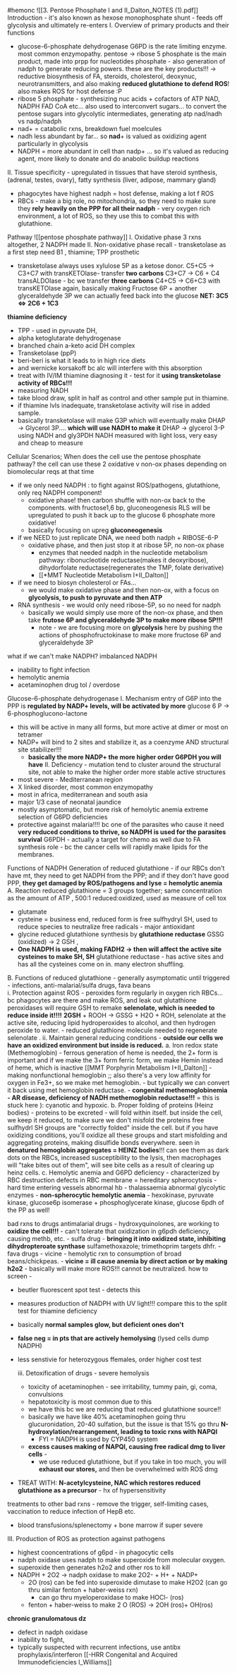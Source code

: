 #hemonc 
![[3. Pentose Phosphate I and II_Dalton_NOTES (1).pdf]]
Introduction - it's also known as hexose monophosphate shunt - feeds off glycolysis and ultimately re-enters 
I. Overview of primary products and their functions
- glucose-6-phosphate dehydrogenase G6PD is the rate limiting enzyme. most common enzymopathy. 
pentose -> ribose 5 phosphate is the main product, made into prpp for nucleotides
phosphate - also generation of nadph to generate reducing powers. these are the key products!!! -> 
	reductive biosynthesis of FA, steroids, cholesterol, deoxynuc, neurotransmitters, and also making **reduced glutathione to defend ROS**! also makes ROS for host defense :P
- ribose 5 phosphate - synthesizing nuc acids + cofactors of ATP NAD, NADPH FAD CoA etc... also used to interconvert sugars... to convert the pentose sugars into glycolytic intermediates, generating atp
nad/nadh vs nadp/nadph
- nad+ = catabolic rxns, breakdown fuel moelcules
- nadh less abundant by far... so **nad**+ is valued as oxidizing agent particularly in glycolysis 
- NADPH = more abundant in cell than nadp+ ... so it's valued as reducing agent, more likely to donate and do anabolic buildup reactions

II. Tissue specificity  - upregulated in tissues that have steroid synthesis, (adrenal, testes, ovary), fatty synthesis (liver, adipose, mammary gland)
- phagocytes have highest nadph = host defense, making a lot f ROS
- RBCs - make a big role, no mitochondria, so they need to make sure they **rely heavily on the PPP for all their nadph** - very oxygen rich environment, a lot of ROS, so they use this to combat this with glutathione. 

Pathway 
![[pentose phosphate pathway]]
I. Oxidative phase 3 rxns altogether, 2 NADPH made 
II. Non-oxidative phase 
recall - transketolase as a first step need B1 , thiamine; TPP prosthetic 
- transketolase always uses xylulose 5P as a ketose donor. 
C5+C5 -> C3+C7 with transKETOlase- transfer **two carbons**
C3+C7 -> C6 + C4 transALDOlase - bc we transfer **three carbons**
C4+C5 -> C6+C3 with transKETOlase again, basically making  Fructose 6P + another glyceraldehyde 3P we can actually feed back into the glucose 
**NET: 3C5 <=> 2C6 + 1C3**

**thiamine deficiency**
- TPP - used in pyruvate DH, 
- alpha ketoglutarate dehydrogenase
- branched chain a-keto acid DH complex
- Transketolase (ppP)
- beri-beri  is what it leads to in high rice diets
- and wernicke korsakoff bc alc will interfere with this absorption 
- treat with IV/IM thiamine 
diagnosing it - test for it **using transketolase activity of RBCs!!!**
- measuring NADH
- take blood draw, split in half as control and other sample put in thiamine. 
- if thiamine lvls inadequate, transketolase activity will rise in added sample. 
- basically transketolase will make G3P which will eventually make DHAP -> Glycerol 3P.... **which will use NADH to make it**
	DHAP -> glycerol 3-P using NADH and gly3PDH
	NADH measured with light loss, very easy and cheap to measure 

Cellular Scenarios; When does the cell use the pentose phosphate pathway? 
the cell can use these 2 oxidative v non-ox phases depending on biomolecular reqs at that time
- if we only need NADPH : to fight against ROS/pathogens, glutathione, only req NADPH component! 
	- oxidative phase! then carbon shuffle with non-ox back to the components. with fructose1,6 bp, gluconeogenesis RLS will be upregulated to push it back up to the glucose 6 phosphate more oxidative! 
	- basically focusing on upreg **gluconeogenesis**
- if we NEED to just replicate DNA, we need both nadph + RIBOSE-6-P
	- oxidative phase, and then just stop it at ribose 5P, no non-ox phase 
		- enzymes that needed nadph in the nucleotide metabolism pathway: ribonucleotide reductase(makes it deoxyribose), dihydorfolate reductase(regenerates the TMP, folate derivative)
		- [[*MMT Nucleotide Metabolism I+II_Dalton]]
- if we need to biosyn cholesterol or FAs... 
	- we would make oxidative phase and then non-ox, with a focus on **glycolysis, to push to pyruvate and then ATP**
- RNA synthesis - we would only need ribose-5P, so no need for nadph
	- basically we would simply use more of the non-ox phase, and then take **frutose 6P and glyceraldehyde 3P to make more ribose 5P!!!**
		- note - we are focusing more on **glycolysis** here by pushing the actions of phosphofructokinase to make more fructose 6P and glyceraldehyde 3P 

what if we can't make NADPH? imbalanced NADPH
- inability to fight infection
- hemolytic anemia
- acetaminophen drug tol / overdose 

Glucose-6-phosphate dehydrogenase 
I. Mechanism 
entry of G6P into the PPP is **regulated by NADP+ levels, will be activated by more**
glucose 6 P -> 6-phosphoglucono-lactone
- this will be active in many alll forms, but more active at dimer or most on tetramer
- NADP+ will bind to 2 sites and stabilize it, as a coenzyme AND structural site stabilizer!!!
	- **basically the more NADP+ the more higher order G6PDH you will have**
II. Deficiency - mutation tend to cluster around the structural site, not able to make the higher order more stable active structures
- most severe - Mediterranean region
- X linked disorder, most common enzymopathy
- most in africa, mediterranean and south asia
- major 1/3 case of neonatal jaundice
- mostly asymptomatic, but more risk of hemolytic anemia 
extreme selection of G6PD deficiencies
- protective against malaria!!!! bc one of the parasites who cause it need **very reduced conditions to thrive, so NADPH is used for the parasites survival**
G6PDH - actually a target for chemo as well due to FA synthesis role - bc the cancer cells will rapidly make lipids for the membranes. 

Functions of NADPH 
Generation of reduced glutathione - if our RBCs don't have mt, they need to get NADPH from the PPP; and if they don't have good PPP, **they get damaged by ROS/pathogens and lyse = hemolytic anemia**
A. Reaction 
reduced glutathione = 3 groups together; same concentration as the amount of ATP , 500:1 reduced:oxidized, used as measure of cell tox
- glutamate
- cysteine = business end, reduced form is free sulfhydryl SH, used to reduce species to neutralize free radicals - major antioxidant 
- glycine
reduced glutathione synthesis by **glutathione reductase**
GSSG (oxidized) -> 2 GSH , 
- **One NADPH is used, making FADH2 -> then will affect the active site cysteines to make SH, SH**
glutathione reductase - has active sites and has all the cysteines come on in. many electron shuffling. 

B. Functions of reduced glutathione - generally asymptomatic until triggered - infections, anti-malarial/sulfa drugs, fava beans  
	i. Protection against ROS - peroxides form regularly in oxygen rich RBCs... bc phagocytes are there and make ROS, and leak out 
		glutathione peroxidases will require GSH to remake **selenolate, which is needed to reduce inside it!!!!**
		**2GSH** + ROOH -> GSSG + H2O + ROH, selenolate at the active site, reducing lipid hydroperoxides to alcohol, and then hydrogen peroxide to water. 
		- reduced glutathione molecule needed to regenerate selenolate . 
	ii. Maintain general reducing conditions - **outside our cells we have an oxidized environment but inside is reduced.** 
		a. Iron redox state (Methemoglobin) - ferrous generation of heme is needed, the 2+ form is important and if we make the 3+ form ferric form, we make Hemin instead of heme, which is inactive [[MMT Porphyrin Metabolism I+II_Dalton]] - making nonfunctional hemoglobin ;; 
			also there's a very low affinity for oxygen in Fe3+, so we make met hemoglobin. 
			- but typically we can convert it back using met hemoglobin reductase. 
			- **congenital methemoglobinemia - AR disease, deficiency of NADH methemoglobin reductase!!!** = this is stuck here ): cyanotic and hypoxic. 
		b. Proper folding of proteins (Heinz bodies) - proteins to be excreted - will fold within itself. but inside the cell, we keep it reduced, to make sure we don't misfold the proteins 
			free sulfhydrl SH groups are "correctly folded" inside the cell. 
			but if you have oxidizing conditions, you'll oxidize all these groups and start misfolding and aggregating proteins, making disulfide bonds everywhere. 
			seen in **denatured hemoglobin aggregates = HEINZ bodies**!!! can see them as dark dots on the RBCs, increased susceptibility to the lysis, then 
				macrophages will "take bites out of them", will see bite cells as a result of clearing up heinz cells. 
		c. Hemolytic anemia and G6PD deficiency - characterized by RBC destruction
			defects in RBC membrane = hereditary spherocytosis - hard time entering vessels
			abnormal hb - thalassaemia
			abnormal glycolytic enzymes - **non-spherocytic hemolytic anemia**
				- hexokinase, pyruvate kinase, glucose6p isomerase + phosphoglycerate kinase, glucose 6pdh of the PP as well! 

bad rxns to drugs
 antimalarial drugs - hydroxyquinolones, are working to **oxidize the cell!!!** - can't tolerate that oxidization in g6pdh deficiency, causing methb, etc. 
	- sulfa drug - **bringing it into oxidized state, inhibiting dihydropteroate synthase** sulfamethoxazole; trimethoprim targets dhfr. 
	- fava drugs - vicine - hemolytic rxn to consumption of broad beans/chickpeas. - **vicine = ill cause anemia by direct action or by making h2o2** - basically will make more ROS!!! cannot be neutralized. 
how to screen - 
- beutler fluorescent spot test - detects this 
- measures production of NADPH with UV light!!! compare this to the split test for thiamine deficiency 
- basically **normal samples glow, but deficient ones don't**
- **false neg = in pts that are actively hemolysing** (lysed cells dump NADPH)
- less senstivie for heterozygous ffemales, order higher cost test 

	iii. Detoxification of drugs - severe hemolysis 
	- toxicity of acetaminophen - see irritability, tummy pain, gi, coma, convulsions
	- hepatotoxicity is most common due to this 
	- we have this bc we are reducing that reduced glutathione source!! 
	- basically we have like 40% acetaminophen going thru glucuronidation, 20-40 sulfation, but the issue is that 15% go thru **N-hydroxylation/rearrangement, leading to toxic rxns with NAPQI**
		- FYI = NADPH is used by CYP450 system 
	- **excess causes making of NAPQI, causing free radical dmg to liver cells** - 
		- we use reduced glutathione, but if you take in too much, you will **exhaust our stores,** and then be overwhelmed with ROS dmg
- TREAT WITH: **N-acetylcysteine, NAC which restores reduced glutathione as a precursor** - hx of hypersensitivity 

treatments to other bad rxns - remove the trigger, self-limiting cases, vaccination to reduce infection of HepB etc. 
- blood transfusions/splenectomy + bone marrow if super severe

III. Production of ROS as protection against pathogens
- highest cooncentrations of g6pd - in phagocytic cells 
- nadph oxidase uses nadph to make superoxide from molecular oxygen. 
- superoxide then generates h2o2 and other ros to kill 
- NADPH + 2O2 -> nadph oxidase to make 2O2- + H+ + NADP+ 
	- 2O (ros) can be fed into superoxide dimutase to make H2O2 (can go thru similar fenton + haber-weiss rxn)
		- can go thru myeloperoxidase to make HOCl- (ros)
	- fenton + haber-weiss to make 2 O (ROS) -> 2OH (ros)+ OH(ros) 

**chronic granulomatous dz**
- defect in nadph oxidase 
- inability to fight, 
- typically suspected with recurrent infections, use antibx prophylaxis/interferon 
[[-HRR Congenital and Acquired Immunodeficiencies I_Williams]]